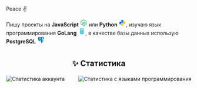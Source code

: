 Peace ✌️

Пишу проекты на **JavaScript** <img src="https://raw.githubusercontent.com/Redume/Redume/master/icons/nodejs.svg" alt="JavaScript" height=20> или **Python** <img src="https://raw.githubusercontent.com/Redume/Redume/master/icons/python.svg" alt="Python" height=20>, изучаю язык программирования **GoLang** <img src="https://raw.githubusercontent.com/Redume/Redume/master/icons/golang.svg" alt="GoLang" height=20>, в качестве базы данных использую **PostgreSQL** <img src="https://raw.githubusercontent.com/Redume/Redume/master/icons/postgresql.svg" alt="PostgreSQL" height=20>

#
## <p align="center">✨ Статистика</p>

<img src="https://raw.githubusercontent.com/Redume/github-stats/master/generated/overview.svg#gh-dark-mode-only" align="left" alt="Статистика аккаунта">
<img src="https://raw.githubusercontent.com/Redume/github-stats/master/generated/languages.svg#gh-dark-mode-only" align="right" alt="Статистика с языками программирования">
